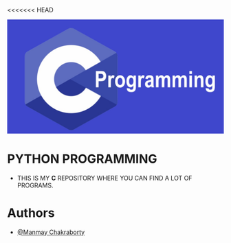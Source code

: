 <<<<<<< HEAD
<!-- ![Logo](image/c.jpg) -->
<kbd>![image](image/c.jpg)</kbd>

    
# PYTHON PROGRAMMING
 -  THIS IS MY **C** REPOSITORY WHERE YOU CAN FIND A LOT OF PROGRAMS.


# Authors

- [@Manmay Chakraborty](https://www.github.com/manmay2)

